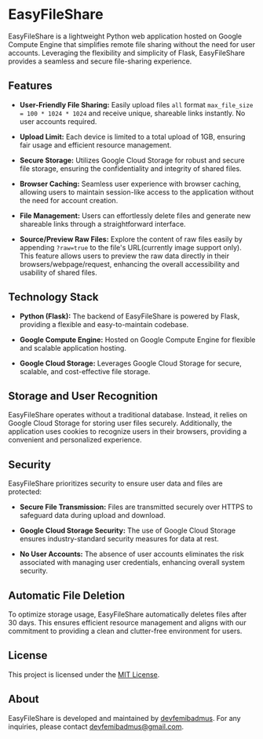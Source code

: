 
# EasyFileShare

EasyFileShare is a lightweight Python web application hosted on Google Compute Engine that simplifies remote file sharing without the need for user accounts. Leveraging the flexibility and simplicity of Flask, EasyFileShare provides a seamless and secure file-sharing experience.

## Features

- **User-Friendly File Sharing:** Easily upload files `all` format `max_file_size = 100 * 1024 * 1024` and receive unique, shareable links instantly. No user accounts required.

- **Upload Limit:** Each device is limited to a total upload of 1GB, ensuring fair usage and efficient resource management.

- **Secure Storage:** Utilizes Google Cloud Storage for robust and secure file storage, ensuring the confidentiality and integrity of shared files.

- **Browser Caching:** Seamless user experience with browser caching, allowing users to maintain session-like access to the application without the need for account creation.

- **File Management:** Users can effortlessly delete files and generate new shareable links through a straightforward interface.

- **Source/Preview Raw Files:** Explore the content of raw files easily by appending `?raw=true` to the file's URL(currently image support only). This feature allows users to preview the raw data directly in their browsers/webpage/request, enhancing the overall accessibility and usability of shared files.

## Technology Stack

- **Python (Flask):** The backend of EasyFileShare is powered by Flask, providing a flexible and easy-to-maintain codebase.

- **Google Compute Engine:** Hosted on Google Compute Engine for flexible and scalable application hosting.

- **Google Cloud Storage:** Leverages Google Cloud Storage for secure, scalable, and cost-effective file storage.

## Storage and User Recognition

EasyFileShare operates without a traditional database. Instead, it relies on Google Cloud Storage for storing user files securely. Additionally, the application uses cookies to recognize users in their browsers, providing a convenient and personalized experience.

## Security

EasyFileShare prioritizes security to ensure user data and files are protected:

- **Secure File Transmission:** Files are transmitted securely over HTTPS to safeguard data during upload and download.

- **Google Cloud Storage Security:** The use of Google Cloud Storage ensures industry-standard security measures for data at rest.

- **No User Accounts:** The absence of user accounts eliminates the risk associated with managing user credentials, enhancing overall system security.

## Automatic File Deletion

To optimize storage usage, EasyFileShare automatically deletes files after 30 days. This ensures efficient resource management and aligns with our commitment to providing a clean and clutter-free environment for users.


## License

This project is licensed under the [MIT License](LICENSE).

## About

EasyFileShare is developed and maintained by [devfemibadmus](https://github.com/devfemibadmus). For any inquiries, please contact devfemibadmus@gmail.com.
